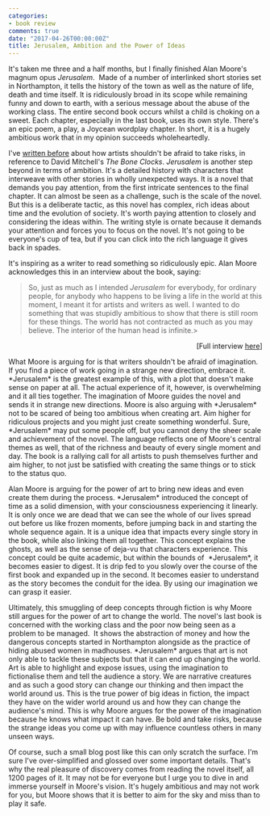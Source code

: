 ```yaml
---
categories:
- book review
comments: true
date: "2017-04-26T00:00:00Z"
title: Jerusalem, Ambition and the Power of Ideas
---
```

  
It's taken me three and a half months, but I finally finished Alan Moore's magnum opus *Jerusalem*.  Made of a number of interlinked short stories set in Northampton, it tells the history of the town as well as the nature of life, death and time itself. It is ridiculously broad in its scope while remaining funny and down to earth, with a serious message about the abuse of the working class. The entire second book occurs whilst a child is choking on a sweet. Each chapter, especially in the last book, uses its own style. There's an epic poem, a play, a Joycean wordplay chapter. In short, it is a hugely ambitious work that in my opinion succeeds wholeheartedly.  

<!--more-->  

I've <a href="/the-bone-clocks-by-david-mitchell/">written before</a> about how artists shouldn't be afraid to take risks, in reference to David Mitchell's *The Bone Clocks*. *Jerusalem* is another step beyond in terms of ambition. It's a detailed history with characters that interweave with other stories in wholly unexpected ways. It is a novel that demands you pay attention, from the first intricate sentences to the final chapter. It can almost be seen as a challenge, such is the scale of the novel. But this is a deliberate tactic, as this novel has complex, rich ideas about time and the evolution of society. It's worth paying attention to closely and considering the ideas within. The writing style is ornate because it demands your attention and forces you to focus on the novel. It's not going to be everyone's cup of tea, but if you can click into the rich language it gives back in spades.  

It's inspiring as a writer to read something so ridiculously epic. Alan Moore acknowledges this in an interview about the book, saying:  

> So, just as much as I intended *Jerusalem* for everybody, for ordinary people, for anybody who happens to be living a life in the world at this moment, I meant it for artists and writers as well. I wanted to do something that was stupidly ambitious to show that there is still room for these things. The world has not contracted as much as you may believe. The interior of the human head is infinite.>  

<p style="text-align: right;">[Full interview <a href="https://www.worldliteraturetoday.org/blog/interviews/interior-human-head-infinite-conversation-alan-moore">here</a>]  

<p style="text-align: left;">What Moore is arguing for is that writers shouldn't be afraid of imagination. If you find a piece of work going in a strange new direction, embrace it. *Jerusalem* is the greatest example of this, with a plot that doesn't make sense on paper at all. The actual experience of it, however, is overwhelming and it all ties together. The imagination of Moore guides the novel and sends it in strange new directions. Moore is also arguing with *Jerusalem* not to be scared of being too ambitious when creating art. Aim higher for ridiculous projects and you might just create something wonderful. Sure, *Jerusalem* may put some people off, but you cannot deny the sheer scale and achievement of the novel. The language reflects one of Moore's central themes as well, that of the richness and beauty of every single moment and day. The book is a rallying call for all artists to push themselves further and aim higher, to not just be satisfied with creating the same things or to stick to the status quo.  

<p style="text-align: left;">Alan Moore is arguing for the power of art to bring new ideas and even create them during the process. *Jerusalem* introduced the concept of time as a solid dimension, with your consciousness experiencing it linearly. It is only once we are dead that we can see the whole of our lives spread out before us like frozen moments, before jumping back in and starting the whole sequence again. It is a unique idea that impacts every single story in the book, while also linking them all together. This concept explains the ghosts, as well as the sense of deja-vu that characters experience. This concept could be quite academic, but within the bounds of  *Jerusalem*, it becomes easier to digest. It is drip fed to you slowly over the course of the first book and expanded up in the second. It becomes easier to understand as the story becomes the conduit for the idea. By using our imagination we can grasp it easier.  

<p style="text-align: left;">Ultimately, this smuggling of deep concepts through fiction is why Moore still argues for the power of art to change the world. The novel's last book is concerned with the working class and the poor now being seen as a problem to be managed.  It shows the abstraction of money and how the dangerous concepts started in Northampton alongside as the practice of hiding abused women in madhouses. *Jerusalem* argues that art is not only able to tackle these subjects but that it can end up changing the world. Art is able to highlight and expose issues, using the imagination to fictionalise them and tell the audience a story. We are narrative creatures and as such a good story can change our thinking and then impact the world around us. This is the true power of big ideas in fiction, the impact they have on the wider world around us and how they can change the audience's mind. This is why Moore argues for the power of the imagination because he knows what impact it can have. Be bold and take risks, because the strange ideas you come up with may influence countless others in many unseen ways.  

<p style="text-align: left;">Of course, such a small blog post like this can only scratch the surface. I'm sure I've over-simplified and glossed over some important details. That's why the real pleasure of discovery comes from reading the novel itself, all 1200 pages of it. It may not be for everyone but I urge you to dive in and immerse yourself in Moore's vision. It's hugely ambitious and may not work for you, but Moore shows that it is better to aim for the sky and miss than to play it safe.  
